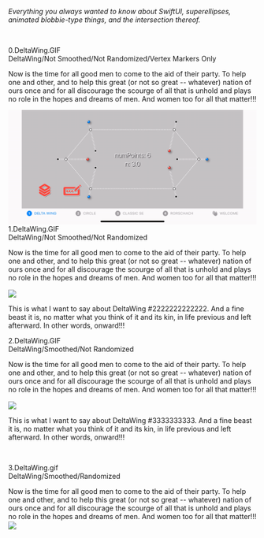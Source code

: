 *Everything you always wanted to know about SwiftUI, superellipses, animated blobbie-type things, and the intersection thereof.*

<br/>

0.DeltaWing.GIF
<br/>
DeltaWing/Not Smoothed/Not Randomized/Vertex Markers Only

Now is the time for all good men to come to the aid of their party. To help one and other, and to help this great (or not so great -- whatever) nation of ours once and for all discourage the scourge of all that is unhold and plays no role in the hopes and dreams of men. And women too for all that matter!!!<br/>

<img align="left" src="_GIFs/0.DeltaWing.gif" width="667">

<br/>

1.DeltaWing.GIF
<br/>
DeltaWing/Not Smoothed/Not Randomized<br/>

Now is the time for all good men to come to the aid of their party. To help one and other, and to help this great (or not so great -- whatever) nation of ours once and for all discourage the scourge of all that is unhold and plays no role in the hopes and dreams of men. And women too for all that matter!!!<br/>

<img align="center" src="_GIFs/1.DeltaWing.gif" width="667">

<br/>

This is what I want to say about DeltaWing #2222222222222. And a fine beast it is, no matter what you think of it and its kin, in life previous and left afterward. In other words, onward!!!

2.DeltaWing.GIF
<br/>
DeltaWing/Smoothed/Not Randomized<br/>

Now is the time for all good men to come to the aid of their party. To help one and other, and to help this great (or not so great -- whatever) nation of ours once and for all discourage the scourge of all that is unhold and plays no role in the hopes and dreams of men. And women too for all that matter!!! </br>

<img align="center" src="_GIFs/2.DeltaWing.gif" width="667">

This is what I want to say about DeltaWing #3333333333. And a fine beast it is, no matter what you think of it and its kin, in life previous and left afterward. In other words, onward!!!

<br/>

3.DeltaWing.gif
<br/>
DeltaWing/Smoothed/Randomized</br>

Now is the time for all good men to come to the aid of their party. To help one and other, and to help this great (or not so great -- whatever) nation of ours once and for all discourage the scourge of all that is unhold and plays no role in the hopes and dreams of men. And women too for all that matter!!!
<img align="center" src="_GIFs/4.DeltaWing.gif" width="667">


<!--
<img src="GIFs/LayersChooser(iPhone14).PNG" height="500">
->

<br/>

Here's a **`SuperEllipse`** `Shape` object with 6 vertices. The odd-numbered vertices are shown in red, the even-numbered one in blue. Just because.

When we calculate the coordinates of the vertices (a `[CGPoint]` array), we can also calculate the normal vector at each of the vertices.

This project is an exploration of how to animate a family of superellipse-based curves in SwiftUI. Actually it's a bit more general than that: the project shows how to animate between any superellipse-based curve, defined for our purposes as a `[CGPoint, CGVector]` array, where the `CGPoints` are the calculated vertices of the superellipse and the `CGVectors` are their corresponding normals, or orthogonals, and any secondary curve you can derive algorithmically from the first, eg using a simple mapping or transformation. 

`BezierBlobs` runs on both iPhone and the iPad. The user experience at present is better on iPad, due to some unresolved issues that occur when changing orientation between landscape and portrait on the phone. To be fixed (hopefully) ...

Enjoy!

